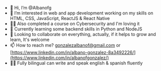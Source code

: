 - 👋 Hi, I’m @Albanofg
- 👀 I’m interested in web and app development working on my skills on HTML, CSS, JavaScript, ReactJS & React Native
- 🕵🏻 Also completed a course on Cybersecurity and I'm loving it
- 🌱 Currently learning some backend skills in Python and NodeJS 
- 💞️ Looking to collaborate on everything, actually, if it helps to grow and learn, It's welcome
- 📫 How to reach me? gonzalezalbanof@gmail.com or [https://www.linkedin.com/in/albano-gonzalez-8a3492226/](https://www.linkedin.com/in/albanofgonzalez/)
- 👌🏻 Fully bilingual can write and speak english & spanish fluently 
